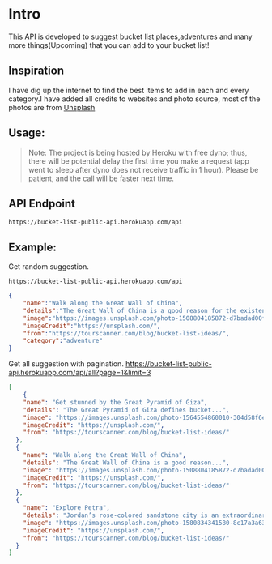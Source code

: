 # Intro

This API is developed to suggest bucket list places,adventures and many more things(Upcoming) that you can add to your bucket list!

## Inspiration 
I have dig up the internet to find the best items to add in each and every category.I have added all credits to websites and photo source, most of the photos are from [Unsplash](https://unsplash.com/)

## Usage:

> Note: The project is being hosted by Heroku with free dyno; thus, there will be potential delay the first time you make a request (app went to sleep after dyno does not receive traffic in 1 hour). Please be patient, and the call will be faster next time.

## API Endpoint
    https://bucket-list-public-api.herokuapp.com/api

## Example:

Get random suggestion.

    https://bucket-list-public-api.herokuapp.com/api

```JSON
{
    "name":"Walk along the Great Wall of China",
    "details":"The Great Wall of China is a good reason for the existence of the Bucket List! It’s an astonishing relic of China’s history, and it’s a must for many travelers and tourists around...",
    "image":"https://images.unsplash.com/photo-1508804185872-d7badad00f7d?ixlib=rb-1.2.1&ixid=MnwxMjA3fDB8MHxwaG90by1wYWdlfHx8fGVufDB8fHx8&auto=format&fit=crop&w=1170&q=80",
    "imageCredit":"https://unsplash.com/",
    "from":"https://tourscanner.com/blog/bucket-list-ideas/",
    "category":"adventure"
}
```
Get all suggestion with pagination.
    https://bucket-list-public-api.herokuapp.com/api/all?page=1&limit=3

```JSON
[
    {
    "name": "Get stunned by the Great Pyramid of Giza",
    "details": "The Great Pyramid of Giza defines bucket...",
    "image": "https://images.unsplash.com/photo-1564554860010-304d58f6edb1?ixlib=rb-1.2.1&ixid=MnwxMjA3fDB8MHxwaG90by1wYWdlfHx8fGVufDB8fHx8&auto=format&fit=crop&w=1026&q=80",
    "imageCredit": "https://unsplash.com/",
    "from": "https://tourscanner.com/blog/bucket-list-ideas/"
  },
  {
    "name": "Walk along the Great Wall of China",
    "details": "The Great Wall of China is a good reason...",
    "image": "https://images.unsplash.com/photo-1508804185872-d7badad00f7d?ixlib=rb-1.2.1&ixid=MnwxMjA3fDB8MHxwaG90by1wYWdlfHx8fGVufDB8fHx8&auto=format&fit=crop&w=1170&q=80",
    "imageCredit": "https://unsplash.com/",
    "from": "https://tourscanner.com/blog/bucket-list-ideas/"
  },
  {
    "name": "Explore Petra",
    "details": "Jordan’s rose-colored sandstone city is an extraordinary...",
    "image": "https://images.unsplash.com/photo-1580834341580-8c17a3a630ca?ixlib=rb-1.2.1&ixid=MnwxMjA3fDB8MHxwaG90by1wYWdlfHx8fGVufDB8fHx8&auto=format&fit=crop&w=1074&q=80",
    "imageCredit": "https://unsplash.com/",
    "from": "https://tourscanner.com/blog/bucket-list-ideas/"
  }
]
```
